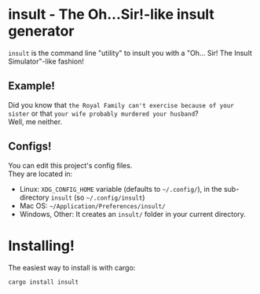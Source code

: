 # insult - The Oh...Sir!-like insult generator

`insult` is the command line "utility" to insult you with a "Oh... Sir! The Insult Simulator"-like fashion!

## Example!

Did you know that `the Royal Family can't exercise because of your sister` or that `your wife probably murdered your husband`?  
Well, me neither.

## Configs!

You can edit this project's config files.  
They are located in:  
 - Linux: `XDG_CONFIG_HOME` variable (defaults to `~/.config/`), in the sub-directory `insult` (so `~/.config/insult`)
 - Mac OS: `~/Application/Preferences/insult/`
 - Windows, Other: It creates an `insult/` folder in your current directory.

# Installing!

The easiest way to install is with cargo:  
```
cargo install insult
```
